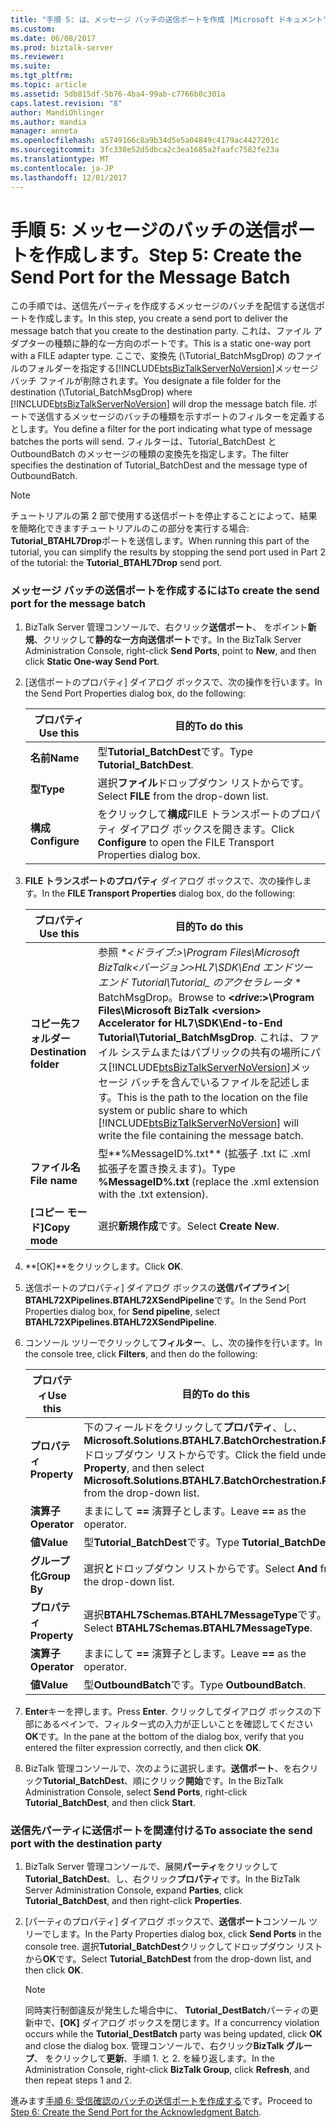 ```yaml
---
title: "手順 5: は、メッセージ バッチの送信ポートを作成 |Microsoft ドキュメント"
ms.custom: 
ms.date: 06/08/2017
ms.prod: biztalk-server
ms.reviewer: 
ms.suite: 
ms.tgt_pltfrm: 
ms.topic: article
ms.assetid: 5db815df-5b76-4ba4-99ab-c7766b0c301a
caps.latest.revision: "8"
author: MandiOhlinger
ms.author: mandia
manager: anneta
ms.openlocfilehash: a5749166c8a9b34d5e5a04849c4179ac4427201c
ms.sourcegitcommit: 3fc338e52d5dbca2c3ea1685a2faafc7582fe23a
ms.translationtype: MT
ms.contentlocale: ja-JP
ms.lasthandoff: 12/01/2017
---
```

# <a name="step-5-create-the-send-port-for-the-message-batch"></a><span data-ttu-id="ed55c-102">手順 5: メッセージのバッチの送信ポートを作成します。</span><span class="sxs-lookup"><span data-stu-id="ed55c-102">Step 5: Create the Send Port for the Message Batch</span></span>
<span data-ttu-id="ed55c-103">この手順では、送信先パーティを作成するメッセージのバッチを配信する送信ポートを作成します。</span><span class="sxs-lookup"><span data-stu-id="ed55c-103">In this step, you create a send port to deliver the message batch that you create to the destination party.</span></span> <span data-ttu-id="ed55c-104">これは、ファイル アダプターの種類に静的な一方向のポートです。</span><span class="sxs-lookup"><span data-stu-id="ed55c-104">This is a static one-way port with a FILE adapter type.</span></span> <span data-ttu-id="ed55c-105">ここで、変換先 (\Tutorial_BatchMsgDrop) のファイルのフォルダーを指定する[!INCLUDE[btsBizTalkServerNoVersion](../../includes/btsbiztalkservernoversion-md.md)]メッセージ バッチ ファイルが削除されます。</span><span class="sxs-lookup"><span data-stu-id="ed55c-105">You designate a file folder for the destination (\Tutorial_BatchMsgDrop) where [!INCLUDE[btsBizTalkServerNoVersion](../../includes/btsbiztalkservernoversion-md.md)] will drop the message batch file.</span></span> <span data-ttu-id="ed55c-106">ポートで送信するメッセージのバッチの種類を示すポートのフィルターを定義するとします。</span><span class="sxs-lookup"><span data-stu-id="ed55c-106">You define a filter for the port indicating what type of message batches the ports will send.</span></span> <span data-ttu-id="ed55c-107">フィルターは、Tutorial_BatchDest と OutboundBatch のメッセージの種類の変換先を指定します。</span><span class="sxs-lookup"><span data-stu-id="ed55c-107">The filter specifies the destination of Tutorial_BatchDest and the message type of OutboundBatch.</span></span>  
  
> [!NOTE]
>  <span data-ttu-id="ed55c-108">チュートリアルの第 2 部で使用する送信ポートを停止することによって、結果を簡略化できますチュートリアルのこの部分を実行する場合: **Tutorial_BTAHL7Drop**ポートを送信します。</span><span class="sxs-lookup"><span data-stu-id="ed55c-108">When running this part of the tutorial, you can simplify the results by stopping the send port used in Part 2 of the tutorial: the **Tutorial_BTAHL7Drop** send port.</span></span>  
  
### <a name="to-create-the-send-port-for-the-message-batch"></a><span data-ttu-id="ed55c-109">メッセージ バッチの送信ポートを作成するには</span><span class="sxs-lookup"><span data-stu-id="ed55c-109">To create the send port for the message batch</span></span>  
  
1.  <span data-ttu-id="ed55c-110">BizTalk Server 管理コンソールで、右クリック**送信ポート**、 をポイント**新規**、クリックして**静的な一方向送信ポート**です。</span><span class="sxs-lookup"><span data-stu-id="ed55c-110">In the BizTalk Server Administration Console, right-click **Send Ports**, point to **New**, and then click **Static One-way Send Port**.</span></span>  
  
2.  <span data-ttu-id="ed55c-111">[送信ポートのプロパティ] ダイアログ ボックスで、次の操作を行います。</span><span class="sxs-lookup"><span data-stu-id="ed55c-111">In the Send Port Properties dialog box, do the following:</span></span>  
  
    |<span data-ttu-id="ed55c-112">プロパティ</span><span class="sxs-lookup"><span data-stu-id="ed55c-112">Use this</span></span>|<span data-ttu-id="ed55c-113">目的</span><span class="sxs-lookup"><span data-stu-id="ed55c-113">To do this</span></span>|  
    |--------------|----------------|  
    |<span data-ttu-id="ed55c-114">**名前**</span><span class="sxs-lookup"><span data-stu-id="ed55c-114">**Name**</span></span>|<span data-ttu-id="ed55c-115">型**Tutorial_BatchDest**です。</span><span class="sxs-lookup"><span data-stu-id="ed55c-115">Type **Tutorial_BatchDest**.</span></span>|  
    |<span data-ttu-id="ed55c-116">**型**</span><span class="sxs-lookup"><span data-stu-id="ed55c-116">**Type**</span></span>|<span data-ttu-id="ed55c-117">選択**ファイル**ドロップダウン リストからです。</span><span class="sxs-lookup"><span data-stu-id="ed55c-117">Select **FILE** from the drop-down list.</span></span>|  
    |<span data-ttu-id="ed55c-118">**構成**</span><span class="sxs-lookup"><span data-stu-id="ed55c-118">**Configure**</span></span>|<span data-ttu-id="ed55c-119">をクリックして**構成**FILE トランスポートのプロパティ ダイアログ ボックスを開きます。</span><span class="sxs-lookup"><span data-stu-id="ed55c-119">Click **Configure** to open the FILE Transport Properties dialog box.</span></span>|  
  
3.  <span data-ttu-id="ed55c-120">**FILE トランスポートのプロパティ** ダイアログ ボックスで、次の操作します。</span><span class="sxs-lookup"><span data-stu-id="ed55c-120">In the **FILE Transport Properties** dialog box, do the following:</span></span>  
  
    |<span data-ttu-id="ed55c-121">プロパティ</span><span class="sxs-lookup"><span data-stu-id="ed55c-121">Use this</span></span>|<span data-ttu-id="ed55c-122">目的</span><span class="sxs-lookup"><span data-stu-id="ed55c-122">To do this</span></span>|  
    |--------------|----------------|  
    |<span data-ttu-id="ed55c-123">**コピー先フォルダー**</span><span class="sxs-lookup"><span data-stu-id="ed55c-123">**Destination folder**</span></span>|<span data-ttu-id="ed55c-124">参照  **\<*ドライブ*:\>\Program Files\Microsoft BizTalk\<バージョン\>HL7\SDK\End エンドツー エンド Tutorial\Tutorial_ のアクセラレータ* * BatchMsgDrop。</span><span class="sxs-lookup"><span data-stu-id="ed55c-124">Browse to **\<*drive*:\>\Program Files\Microsoft  BizTalk \<version\> Accelerator for HL7\SDK\End-to-End Tutorial\Tutorial_BatchMsgDrop**.</span></span> <span data-ttu-id="ed55c-125">これは、ファイル システムまたはパブリックの共有の場所にパス[!INCLUDE[btsBizTalkServerNoVersion](../../includes/btsbiztalkservernoversion-md.md)]メッセージ バッチを含んでいるファイルを記述します。</span><span class="sxs-lookup"><span data-stu-id="ed55c-125">This is the path to the location on the file system or public share to which [!INCLUDE[btsBizTalkServerNoVersion](../../includes/btsbiztalkservernoversion-md.md)] will write the file containing the message batch.</span></span>|  
    |<span data-ttu-id="ed55c-126">**ファイル名**</span><span class="sxs-lookup"><span data-stu-id="ed55c-126">**File name**</span></span>|<span data-ttu-id="ed55c-127">型**%MessageID%.txt** (拡張子 .txt に .xml 拡張子を置き換えます)。</span><span class="sxs-lookup"><span data-stu-id="ed55c-127">Type **%MessageID%.txt** (replace the .xml extension with the .txt extension).</span></span>|  
    |<span data-ttu-id="ed55c-128">**[コピー モード]**</span><span class="sxs-lookup"><span data-stu-id="ed55c-128">**Copy mode**</span></span>|<span data-ttu-id="ed55c-129">選択**新規作成**です。</span><span class="sxs-lookup"><span data-stu-id="ed55c-129">Select **Create New**.</span></span>|  
  
4.  <span data-ttu-id="ed55c-130">**[OK]**をクリックします。</span><span class="sxs-lookup"><span data-stu-id="ed55c-130">Click **OK**.</span></span>  
  
5.  <span data-ttu-id="ed55c-131">送信ポートのプロパティ] ダイアログ ボックスの**送信パイプライン**[ **BTAHL72XPipelines.BTAHL72XSendPipeline**です。</span><span class="sxs-lookup"><span data-stu-id="ed55c-131">In the Send Port Properties dialog box, for **Send pipeline**, select **BTAHL72XPipelines.BTAHL72XSendPipeline**.</span></span>  
  
6.  <span data-ttu-id="ed55c-132">コンソール ツリーでクリックして**フィルター**、し、次の操作を行います。</span><span class="sxs-lookup"><span data-stu-id="ed55c-132">In the console tree, click **Filters**, and then do the following:</span></span>  
  
    |<span data-ttu-id="ed55c-133">プロパティ</span><span class="sxs-lookup"><span data-stu-id="ed55c-133">Use this</span></span>|<span data-ttu-id="ed55c-134">目的</span><span class="sxs-lookup"><span data-stu-id="ed55c-134">To do this</span></span>|  
    |--------------|----------------|  
    |<span data-ttu-id="ed55c-135">**プロパティ**</span><span class="sxs-lookup"><span data-stu-id="ed55c-135">**Property**</span></span>|<span data-ttu-id="ed55c-136">下のフィールドをクリックして**プロパティ**、し、 **Microsoft.Solutions.BTAHL7.BatchOrchestration.Party**ドロップダウン リストからです。</span><span class="sxs-lookup"><span data-stu-id="ed55c-136">Click the field under **Property**, and then select **Microsoft.Solutions.BTAHL7.BatchOrchestration.Party** from the drop-down list.</span></span>|  
    |<span data-ttu-id="ed55c-137">**演算子**</span><span class="sxs-lookup"><span data-stu-id="ed55c-137">**Operator**</span></span>|<span data-ttu-id="ed55c-138">ままにして **==** 演算子とします。</span><span class="sxs-lookup"><span data-stu-id="ed55c-138">Leave **==** as the operator.</span></span>|  
    |<span data-ttu-id="ed55c-139">**値**</span><span class="sxs-lookup"><span data-stu-id="ed55c-139">**Value**</span></span>|<span data-ttu-id="ed55c-140">型**Tutorial_BatchDest**です。</span><span class="sxs-lookup"><span data-stu-id="ed55c-140">Type **Tutorial_BatchDest**.</span></span>|  
    |<span data-ttu-id="ed55c-141">**グループ化**</span><span class="sxs-lookup"><span data-stu-id="ed55c-141">**Group By**</span></span>|<span data-ttu-id="ed55c-142">選択**と**ドロップダウン リストからです。</span><span class="sxs-lookup"><span data-stu-id="ed55c-142">Select **And** from the drop-down list.</span></span>|  
    |<span data-ttu-id="ed55c-143">**プロパティ**</span><span class="sxs-lookup"><span data-stu-id="ed55c-143">**Property**</span></span>|<span data-ttu-id="ed55c-144">選択**BTAHL7Schemas.BTAHL7MessageType**です。</span><span class="sxs-lookup"><span data-stu-id="ed55c-144">Select **BTAHL7Schemas.BTAHL7MessageType**.</span></span>|  
    |<span data-ttu-id="ed55c-145">**演算子**</span><span class="sxs-lookup"><span data-stu-id="ed55c-145">**Operator**</span></span>|<span data-ttu-id="ed55c-146">ままにして **==** 演算子とします。</span><span class="sxs-lookup"><span data-stu-id="ed55c-146">Leave **==** as the operator.</span></span>|  
    |<span data-ttu-id="ed55c-147">**値**</span><span class="sxs-lookup"><span data-stu-id="ed55c-147">**Value**</span></span>|<span data-ttu-id="ed55c-148">型**OutboundBatch**です。</span><span class="sxs-lookup"><span data-stu-id="ed55c-148">Type **OutboundBatch**.</span></span>|  
  
7.  <span data-ttu-id="ed55c-149">**Enter**キーを押します。</span><span class="sxs-lookup"><span data-stu-id="ed55c-149">Press **Enter**.</span></span> <span data-ttu-id="ed55c-150">クリックしてダイアログ ボックスの下部にあるペインで、フィルター式の入力が正しいことを確認してください**OK**です。</span><span class="sxs-lookup"><span data-stu-id="ed55c-150">In the pane at the bottom of the dialog box, verify that you entered the filter expression correctly, and then click **OK**.</span></span>  
  
8.  <span data-ttu-id="ed55c-151">BizTalk 管理コンソールで、次のように選択します。**送信ポート**、を右クリック**Tutorial_BatchDest**、順にクリック**開始**です。</span><span class="sxs-lookup"><span data-stu-id="ed55c-151">In the BizTalk Administration Console, select **Send Ports**, right-click **Tutorial_BatchDest**, and then click **Start**.</span></span>  
  
### <a name="to-associate-the-send-port-with-the-destination-party"></a><span data-ttu-id="ed55c-152">送信先パーティに送信ポートを関連付ける</span><span class="sxs-lookup"><span data-stu-id="ed55c-152">To associate the send port with the destination party</span></span>  
  
1.  <span data-ttu-id="ed55c-153">BizTalk Server 管理コンソールで、展開**パーティ**をクリックして**Tutorial_BatchDest**、し、右クリック**プロパティ**です。</span><span class="sxs-lookup"><span data-stu-id="ed55c-153">In the BizTalk Server Administration Console, expand **Parties**, click **Tutorial_BatchDest**, and then right-click **Properties**.</span></span>  
  
2.  <span data-ttu-id="ed55c-154">[パーティのプロパティ] ダイアログ ボックスで、**送信ポート**コンソール ツリーでします。</span><span class="sxs-lookup"><span data-stu-id="ed55c-154">In the Party Properties dialog box, click  **Send Ports** in the console tree.</span></span>  <span data-ttu-id="ed55c-155">選択**Tutorial_BatchDest**クリックしてドロップダウン リストから**OK**です。</span><span class="sxs-lookup"><span data-stu-id="ed55c-155">Select **Tutorial_BatchDest** from the drop-down list, and then click **OK**.</span></span>  
  
    > [!NOTE]
    >  <span data-ttu-id="ed55c-156">同時実行制御違反が発生した場合中に、 **Tutorial_DestBatch**パーティの更新中で、**[OK]** ダイアログ ボックスを閉じます。</span><span class="sxs-lookup"><span data-stu-id="ed55c-156">If a concurrency violation occurs while the **Tutorial_DestBatch** party was being updated, click **OK** and close the dialog box.</span></span> <span data-ttu-id="ed55c-157">管理コンソールで、右クリック**BizTalk グループ**、 をクリックして**更新**、手順 1. と 2. を繰り返します。</span><span class="sxs-lookup"><span data-stu-id="ed55c-157">In the Administration Console, right-click **BizTalk Group**, click **Refresh**, and then repeat steps 1 and 2.</span></span>  
  
 <span data-ttu-id="ed55c-158">進みます[手順 6: 受信確認のバッチの送信ポートを作成する](../../adapters-and-accelerators/accelerator-hl7/step-6-create-the-send-port-for-the-acknowledgment-batch.md)です。</span><span class="sxs-lookup"><span data-stu-id="ed55c-158">Proceed to [Step 6: Create the Send Port for the Acknowledgment Batch](../../adapters-and-accelerators/accelerator-hl7/step-6-create-the-send-port-for-the-acknowledgment-batch.md).</span></span>